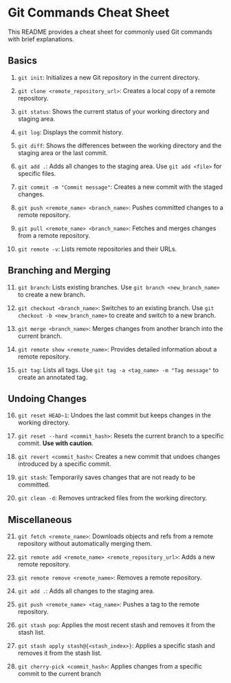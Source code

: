 # Git Commands Cheat Sheet

This README provides a cheat sheet for commonly used Git commands with brief explanations.

## Basics

1. `git init`: Initializes a new Git repository in the current directory.

2. `git clone <remote_repository_url>`: Creates a local copy of a remote repository.

3. `git status`: Shows the current status of your working directory and staging area.

4. `git log`: Displays the commit history.

5. `git diff`: Shows the differences between the working directory and the staging area or the last commit.

6. `git add .`: Adds all changes to the staging area. Use `git add <file>` for specific files.

7. `git commit -m "Commit message"`: Creates a new commit with the staged changes.

8. `git push <remote_name> <branch_name>`: Pushes committed changes to a remote repository.

9. `git pull <remote_name> <branch_name>`: Fetches and merges changes from a remote repository.

10. `git remote -v`: Lists remote repositories and their URLs.

## Branching and Merging

11. `git branch`: Lists existing branches. Use `git branch <new_branch_name>` to create a new branch.

12. `git checkout <branch_name>`: Switches to an existing branch. Use `git checkout -b <new_branch_name>` to create and switch to a new branch.

13. `git merge <branch_name>`: Merges changes from another branch into the current branch.

14. `git remote show <remote_name>`: Provides detailed information about a remote repository.

15. `git tag`: Lists all tags. Use `git tag -a <tag_name> -m "Tag message"` to create an annotated tag.

## Undoing Changes

16. `git reset HEAD~1`: Undoes the last commit but keeps changes in the working directory.

17. `git reset --hard <commit_hash>`: Resets the current branch to a specific commit. **Use with caution**.

18. `git revert <commit_hash>`: Creates a new commit that undoes changes introduced by a specific commit.

19. `git stash`: Temporarily saves changes that are not ready to be committed.

20. `git clean -d`: Removes untracked files from the working directory.

## Miscellaneous

21. `git fetch <remote_name>`: Downloads objects and refs from a remote repository without automatically merging them.

22. `git remote add <remote_name> <remote_repository_url>`: Adds a new remote repository.

23. `git remote remove <remote_name>`: Removes a remote repository.

24. `git add .`: Adds all changes to the staging area.

25. `git push <remote_name> <tag_name>`: Pushes a tag to the remote repository.

26. `git stash pop`: Applies the most recent stash and removes it from the stash list.

27. `git stash apply stash@{<stash_index>}`: Applies a specific stash and removes it from the stash list.

28. `git cherry-pick <commit_hash>`: Applies changes from a specific commit to the current branch
